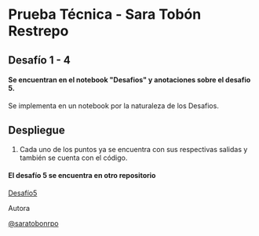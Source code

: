 
# Prueba Técnica - Sara Tobón Restrepo

## Desafío 1 - 4 

#### Se encuentran en el notebook "Desafios" y anotaciones sobre el desafio 5.

Se implementa en un notebook por la naturaleza de los Desafios.


## Despliegue 

1. Cada uno de los puntos ya se encuentra con sus respectivas salidas y también se cuenta con el código.


#### El desafío 5 se encuentra en otro repositorio

[Desafío5](https://github.com/saratobonrpo/employees-d5.git)


Autora

[@saratobonrpo](https://github.com/saratobonrpo)